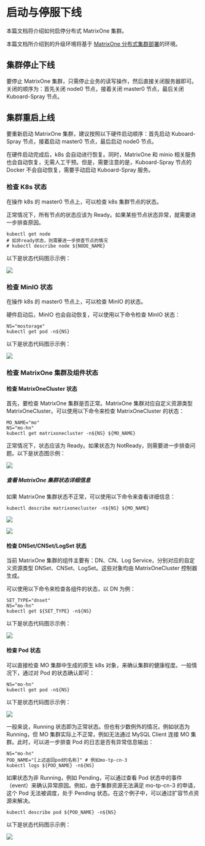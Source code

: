 # 启动与停服下线

本篇文档将介绍如何启停分布式 MatrixOne 集群。

本篇文档所介绍到的升级环境将基于 [MatrixOne 分布式集群部署](deploy-MatrixOne-cluster.md)的环境。

## 集群停止下线

要停止 MatrixOne 集群，只需停止业务的读写操作，然后直接关闭服务器即可。关闭的顺序为：首先关闭 node0 节点，接着关闭 master0 节点，最后关闭 Kuboard-Spray 节点。

## 集群重启上线

要重新启动 MatrixOne 集群，建议按照以下硬件启动顺序：首先启动 Kuboard-Spray 节点，接着启动 master0 节点，最后启动 node0 节点。

在硬件启动完成后，k8s 会自动进行恢复。同时，MatrixOne 和 minio 相关服务也会自动恢复，无需人工干预。但是，需要注意的是，Kuboard-Spray 节点的 Docker 不会自动恢复，需要手动启动 Kuboard-Spray 服务。

### 检查 K8s 状态

在操作 k8s 的 master0 节点上，可以检查 k8s 集群节点的状态。

正常情况下，所有节点的状态应该为 Ready。如果某些节点状态异常，就需要进一步排查原因。

```
kubectl get node
# 如非ready状态，则需要进一步排查节点的情况
# kubectl describe node ${NODE_NAME}
```

以下是状态代码图示示例：

![](https://community-shared-data-1308875761.cos.ap-beijing.myqcloud.com/artwork/docs/deploy/start-stop-1.png)

### 检查 MinIO 状态

在操作 k8s 的 master0 节点上，可以检查 MinIO 的状态。

硬件启动后，MinIO 也会自动恢复，可以使用以下命令检查 MinIO 状态：

```
NS="mostorage"
kubectl get pod -n${NS}
```

以下是状态代码图示示例：

![](https://community-shared-data-1308875761.cos.ap-beijing.myqcloud.com/artwork/docs/deploy/start-stop-2.png)

### 检查 MatrixOne 集群及组件状态

#### 检查 MatrixOneCluster 状态

首先，要检查 MatrixOne 集群是否正常。MatrixOne 集群对应自定义资源类型 MatrixOneCluster。可以使用以下命令来检查 MatrixOneCluster 的状态：

```
MO_NAME="mo"
NS="mo-hn"
kubectl get matrixonecluster -n${NS} ${MO_NAME}
```

正常情况下，状态应该为 Ready。如果状态为 NotReady，则需要进一步排查问题。以下是状态图示例：

![](https://community-shared-data-1308875761.cos.ap-beijing.myqcloud.com/artwork/docs/deploy/start-stop-3.png)

##### 查看 MatrixOne 集群状态详细信息

如果 MatrixOne 集群状态不正常，可以使用以下命令来查看详细信息：

```
kubectl describe matrixonecluster -n${NS} ${MO_NAME}
```

![](https://community-shared-data-1308875761.cos.ap-beijing.myqcloud.com/artwork/docs/deploy/start-stop-4.png)

![](https://community-shared-data-1308875761.cos.ap-beijing.myqcloud.com/artwork/docs/deploy/start-stop-5.png)

#### 检查 DNSet/CNSet/LogSet 状态

当前 MatrixOne 集群的组件主要有：DN、CN、Log Service，分别对应的自定义资源类型 DNSet、CNSet、LogSet。这些对象均由 MatrixOneCluster 控制器生成。

可以使用以下命令来检查各组件的状态，以 DN 为例：

```
SET_TYPE="dnset"
NS="mo-hn"
kubectl get ${SET_TYPE} -n${NS}
```

以下是状态代码图示示例：

![](https://community-shared-data-1308875761.cos.ap-beijing.myqcloud.com/artwork/docs/deploy/start-stop-6.png)

#### 检查 Pod 状态

可以直接检查 MO 集群中生成的原生 k8s 对象，来确认集群的健康程度。一般情况下，通过对 Pod 的状态确认即可：

```
NS="mo-hn"
kubectl get pod -n${NS}
```

以下是状态代码图示示例：

![](https://community-shared-data-1308875761.cos.ap-beijing.myqcloud.com/artwork/docs/deploy/start-stop-7.png)

一般来说，Running 状态即为正常状态。但也有少数例外的情况，例如状态为 Running，但 MO 集群实际上不正常，例如无法通过 MySQL Client 连接 MO 集群。此时，可以进一步排查 Pod 的日志是否有异常信息输出：

```
NS="mo-hn"
POD_NAME="[上述返回pod的名称]" # 例如mo-tp-cn-3
kubectl logs ${POD_NAME} -n${NS}
```

如果状态为非 Running，例如 Pending，可以通过查看 Pod 状态中的事件（event）来确认异常原因。例如，由于集群资源无法满足 mo-tp-cn-3 的申请，这个 Pod 无法被调度，处于 Pending 状态。在这个例子中，可以通过扩容节点资源来解决。

```
kubectl describe pod ${POD_NAME} -n${NS}
```

以下是状态代码图示示例：

![](https://community-shared-data-1308875761.cos.ap-beijing.myqcloud.com/artwork/docs/deploy/start-stop-8.png)
